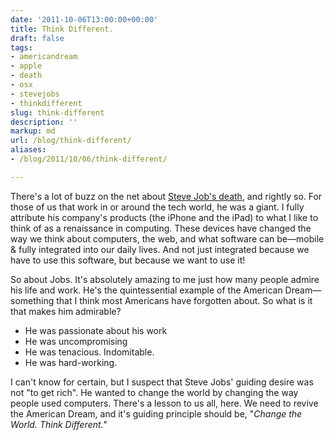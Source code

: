 ```yaml
---
date: '2011-10-06T13:00:00+00:00'
title: Think Different.
draft: false
tags:
- americandream
- apple
- death
- osx
- stevejobs
- thinkdifferent
slug: think-different
description: ''
markup: md
url: /blog/think-different/
aliases:
- /blog/2011/10/06/think-different/

---
```


There's a lot of buzz on the net about [Steve Job's death](http://www.nytimes.com/2011/10/06/business/steve-jobs-of-apple-dies-at-56.html), and rightly so. For those of us that work in or around the tech world, he was a giant. I fully attribute his company's products (the iPhone and the iPad) to what I like to think of as a renaissance in computing. These devices have changed the way we think about computers, the web, and what software can be—mobile & fully integrated into our daily lives. And not just integrated because we have to use this software, but because we want to use it!



So about Jobs. It's absolutely amazing to me just how many people admire his life and work. He's the quintessential example of the American Dream—something that I think most Americans have forgotten about. So what is it that makes him admirable?


* He was passionate about his work
* He was uncompromising
* He was tenacious. Indomitable.
* He was hard-working.


I can't know for certain, but I suspect that Steve Jobs' guiding desire was not "to get rich". He wanted to change the world by changing the way people used computers. There's a lesson to us all, here. We need to revive the American Dream, and it's guiding principle should be, "*Change the World. Think Different.*"

